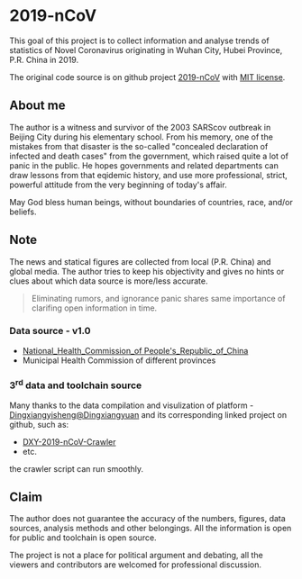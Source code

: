 # 2019-nCoV
This goal of this project is to collect information and analyse trends of statistics of Novel Coronavirus originating in Wuhan City, Hubei Province, P.R. China in 2019.

The original code source is on github project [2019-nCoV](https://github.com/yitao94/2019-nCoV) with [MIT license](https://github.com/yitao94/2019-nCoV/blob/master/LICENSE).

## About me
The author is a witness and survivor of the 2003 SARScov outbreak in Beijing City during his elementary school. From his memory, one of the mistakes from that disaster is the so-called "concealed declaration of infected and death cases" from the government, which raised quite a lot of panic in the public. He hopes governments and related departments can draw lessons from that eqidemic history, and use more professional, strict, powerful attitude from the very beginning of today's affair. 

May God bless human beings, without boundaries of countries, race, and/or beliefs.

## Note
The news and statical figures are collected from local (P.R. China) and global media. The author tries to keep his objectivity and gives no hints or clues about which data source is more/less accurate. 

> Eliminating rumors, and ignorance panic shares same importance of clarifing open information in time. 

### Data source - v1.0
+ [National_Health_Commission_of People's_Republic_of_China](http://www.nhc.gov.cn/)
+ Municipal Health Commission of different provinces

### 3<sup>rd</sup> data and toolchain source
Many thanks to the data compilation and visulization of platform - [Dingxiangyisheng@Dingxiangyuan](https://3g.dxy.cn/newh5/view/pneumonia) and its corresponding linked project on github, such as: 
+ [DXY-2019-nCoV-Crawler](https://github.com/BlankerL/DXY-2019-nCoV-Crawler/blob/master/crawler.py)
+ etc. 
  
the crawler script can run smoothly. 

## Claim
The author does not guarantee the accuracy of the numbers, figures, data sources, analysis methods and other belongings. All the information is open for public and toolchain is open source. 

The project is not a place for political argument and debating, all the viewers and contributors are welcomed for professional discussion. 
